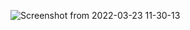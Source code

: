 ![Screenshot from 2022-03-23 11-30-13](https://user-images.githubusercontent.com/93571073/159639101-6c35c266-f0e3-48aa-9ddf-975c45b030d6.png)

